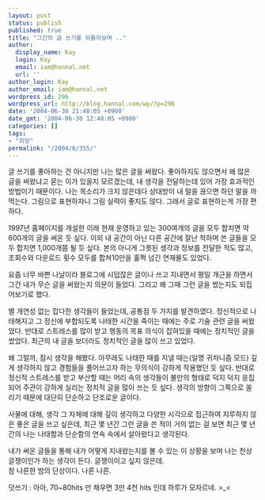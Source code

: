 ```yaml
---
layout: post
status: publish
published: true
title: "그간의 글 쓰기를 뒤돌아보며 .."
author:
  display_name: Kay
  login: Kay
  email: iam@hannal.net
  url: ''
author_login: Kay
author_email: iam@hannal.net
wordpress_id: 296
wordpress_url: http://blog.hannal.com/wp/?p=296
date: '2004-06-30 21:48:05 +0900'
date_gmt: '2004-06-30 12:48:05 +0900'
categories: []
tags:
- "희망"
permalink: "/2004/6/355/"
---
```

<p>글 쓰기를 좋아하는 건 아니지만 나는 많은 글을 써왔다. 좋아하지도 않으면서 왜 많은 글을 써왔냐고 묻는 이가 있을지 모르겠는데, 내 생각을 전달하는데 있어 가장 효과적인 방법이기 때문이다. 나는 목소리가 크지 않은데다 상대방이 내 말을 끊으면 하던 말을 까먹는다. 그림으로 표현하자니 그림 실력이 좋지도 않다. 그래서 글로 표현하는게 가장 편하다.</p>
<p>1997년 홈페이지를 개설한 이래 현재 운영하고 있는 300여개의 글을 모두 합치면 약 600개의 글을 써온 듯 싶다. 이외 내 공간이 아닌 다른 공간에 잘난 척하며 쓴 글들을 모두 합치면 1,000개쯤 될 듯 싶다. 본의 아니게 그릇된 생각과 정보를 전달한 적도 많고, 조회수와 다운로드 횟수 모두를 합쳐10만을 훌쩍 넘긴 연재물도 있었다.</p>
<p>요즘 너무 바쁜 나날이라 블로그에 시덥잖은 글이나 쓰고 지내면서 평일 개근을 하면서 그간 내가 무슨 글을 써왔는지 의문이 들었다. 그리고 왜 그때 그런 글을 썼는지도 되집어보기로 했다.</p>
<p>별 개연성 없는 잡다한 생각들이 들었는데, 공통점 두 가지를 발견하였다. 정신적으로 나태해지고 그 정신에 부합되도록 나태한 시간을 죽이는 때에는 주로 기술 관련 글을 써왔었다. 반대로 스트레스를 많이 받고 행동의 목표 의식이 잡혀있을 때에는 정치적인 글을 썼었다. 최근의 내 글을 보더라도 정치적인 글을 많이 쓰고 있었다.</p>
<p>왜 그럴까, 잠시 생각을 해봤다. 아무래도 나태한 때를 지낼 때는(일명 귀차니즘 모드) 깊게 생각하지 않고 경험들을 풀어쓰고자 하는 무의식이 강하게 작용했던 듯 싶다. 반대로 정신적 스트레스를 받고 부산할 때는 머리 속의 생각들이 불만의 형태로 덕지 덕지 응집되어 주관이 강하게 실리는 정치적 글을 많이 쓰는 듯 싶다. 생각의 방향이 그쪽으로 쏠리기 때문에 대단히 단순하고 단조로운 글이다.</p>
<p>사물에 대해, 생각 그 자체에 대해 깊이 생각하고 다양한 시각으로 접근하여 지루하지 않은 좋은 글을 쓰고 싶은데, 최근 몇 년간 그런 글을 쓴 적이 거의 없는 걸 보면 최근 몇 년간의 나는 나태함과 단순함의 연속 속에서 살아왔다고 생각된다.</p>
<p>내가 써온 글들을 통해 내가 어떻게 지내왔는지를 볼 수 있는 이 상황을 보며 나는 천상 글쟁이인가 하는 생각이 든다. 글쟁이이고 싶지 않은데.<br />
참 나른한 밤의 단상이다. 나른 나른.</p>
<p>덧쓰기 : 아아, 70~80hits 만 채우면 3만 4천 hits 인데 하루가 모자르네. >_<</p>
